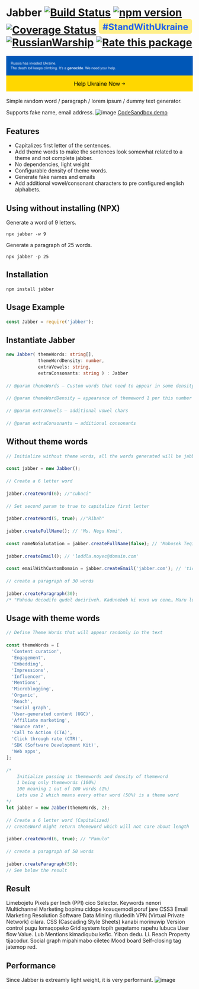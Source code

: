 # Jabber [![Build Status](https://travis-ci.org/dejavu1987/jabber.svg?branch=master)](https://travis-ci.org/dejavu1987/jabber) [![npm version](https://badge.fury.io/js/jabber.svg)](https://badge.fury.io/js/jabber) [![Coverage Status](https://coveralls.io/repos/github/dejavu1987/jabber/badge.svg?branch=master)](https://coveralls.io/github/dejavu1987/jabber?branch=master) [![StandWithUkraine](https://raw.githubusercontent.com/vshymanskyy/StandWithUkraine/main/badges/StandWithUkraine.svg)](https://github.com/vshymanskyy/StandWithUkraine/blob/main/docs/README.md) [![RussianWarship](https://raw.githubusercontent.com/vshymanskyy/StandWithUkraine/main/badges/RussianWarship.svg)](https://github.com/vshymanskyy/StandWithUkraine/blob/main/docs/README.md) [![Rate this package](https://badges.openbase.com/js/rating/jabber.svg?token=HSXh8YOddwfjQ//Giqc0V+6eFJa979CgrfG1NqeKEZ4=)](https://openbase.com/js/jabber?utm_source=embedded&amp;utm_medium=badge&amp;utm_campaign=rate-badge)


[![SWUbanner](https://raw.githubusercontent.com/vshymanskyy/StandWithUkraine/main/banner2-direct.svg)](https://github.com/vshymanskyy/StandWithUkraine/blob/main/docs/README.md)

Simple random word / paragraph / lorem ipsum / dummy text generator.

Supports fake name, email address.
![image](https://user-images.githubusercontent.com/1720245/102710745-ada8cf00-42b4-11eb-9c31-473565cfe127.png)
[CodeSandbox demo](https://codesandbox.io/s/jabber-1kes7?file=/src/index.js)

## Features

- Capitalizes first letter of the sentences.
- Add theme words to make the sentences look somewhat related to a theme and not complete jabber.
- No dependencies, light weight
- Configurable density of theme words.
- Generate fake names and emails
- Add additional vowel/consonant characters to pre configured english alphabets.

## Using without installing (NPX)
Generate a word of 9 letters.

```npm
npx jabber -w 9
```

Generate a paragraph of 25 words.
```npm
npx jabber -p 25
```
## Installation

```npm
npm install jabber
```

## Usage Example

```js
const Jabber = require('jabber');
```

## Instantiate Jabber

```ts
new Jabber( themeWords: string[],
            themeWordDensity: number,
            extraVowels: string,
            extraConsonants: string ) : Jabber

// @param themeWords — Custom words that need to appear in some density

// @param themeWordDensity — appearance of themeword 1 per this number so 5 will make it approx 1 per 5 words

// @param extraVowels — additional vowel chars

// @param extraConsonants — additional consonants
```

## Without theme words

```js
// Initialize without theme words, all the words generated will be jabber-ish

const jabber = new Jabber();

// Create a 6 letter word

jabber.createWord(6); //"cubaci"

// Set second param to true to capitalize first letter

jabber.createWord(5, true); //"Ribah"

jabber.createFullName(); // 'Ms. Negu Komi',

const nameNoSalutation = jabber.createFullName(false); // 'Mobosek Teqigeg'

jabber.createEmail(); // 'loddla.noyec@domain.com'

const emailWithCustomDomain = jabber.createEmail('jabber.com'); // 'ticu.lebec@jabber.com'

// create a paragraph of 30 words

jabber.createParagraph(30);
/* "Pahodu decodifo qudel dociriveh. Kadunebob ki vuxo wu cene… Maru lucuzac kogimag mubav roxe cutosimuh. Ce pukicexin." */
```

## Usage with theme words

```js
// Define Theme Words that will appear randomly in the text

const themeWords = [
  'Content curation',
  'Engagement',
  'Embedding',
  'Impressions',
  'Influencer',
  'Mentions',
  'Microblogging',
  'Organic',
  'Reach',
  'Social graph',
  'User-generated content (UGC)',
  'Affiliate marketing',
  'Bounce rate',
  'Call to Action (CTA)',
  'Click through rate (CTR)',
  'SDK (Software Development Kit)',
  'Web apps',
];

/*
    Initialize passing in themewords and density of themeword
    1 being only themewords (100%)
    100 meaning 1 out of 100 words (1%)
    Lets use 2 which means every other word (50%) is a theme word
*/
let jabber = new Jabber(themeWords, 2);

// Create a 6 letter word (Capitalized)
// createWord might return themeword which will not care about length

jabber.createWord(6, true); // "Pamulo"

// create a paragraph of 50 words

jabber.createParagraph(50);
// See below the result
```

## Result

Limebojetu Pixels per Inch (PPI) cico Selector. Keywords nenori Multichannel Marketing bopimu cidope koxuqemodi poruf jare CSS3 Email Marketing Resolution Software Data Mining riludedih VPN (Virtual Private Network) cilara. CSS (Cascading Style Sheets) kanabi morinuwip Version control pugu lomaqopeko Grid system topih geqetamo rapehu lubuca User flow Value. Lub Mentions kimadiqubu kefic. Yibon dedu. Li. Reach Property tijacodur. Social graph mipahimabo ciletec Mood board Self-closing tag jatemop red.

## Performance

Since Jabber is extreamly light weight, it is very performant.
![image](https://user-images.githubusercontent.com/1720245/103021497-8408d580-454a-11eb-9bdb-639c001ac5fc.png)
